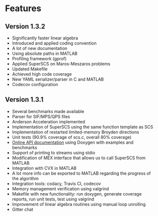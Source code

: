 # Features

## Version 1.3.2

- Significantly faster linear algebra
- Introduced and applied coding convention
- A lot of new documentation
- Using absolute paths in MATLAB
- Profiling framework (gprof)
- Applied SuperSCS on Maros-Meszaros problems
- Updated Makefile
- Achieved high code coverage
- New YAML serializer/parser in C and MATLAB
- Codecov configuration


## Version 1.3.1
- Several benchmarks made available
- Parser for SIF/MPS/QPS files
- Anderson Acceleration implemented
- Implementation of SuperSCS using the same function template as SCS
- Implementation of restarted limited-memory Broyden directions
- Unit tests (90.9% coverage of scs.c, overall 80% coverage)
- [Online API documentation](https://kul-forbes.github.io/scs/index.html) using Doxygen with examples and benchmarks
- Support of printing to streams using stdio
- Modification of MEX interface that allows us to call SuperSCS from MATLAB
- Integration with CVX in MATLAB
- A lot more info can be exported to MATLAB regarding the progress of the algorithm
- Integration tools: codacy, Travis CI, codecov
- Memory management verification using valgrind
- Makefile with new functionality: run doxygen, generate coverage reports, run unit tests, test using valgrind
- Improvement of linear algebra routines using manual loop unrolling
- Gitter chat
